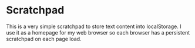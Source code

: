 # Scratchpad

This is a very simple scratchpad to store text content into localStorage.  I use it as a homepage for my web browser so each browser has a persistent scratchpad on each page load.